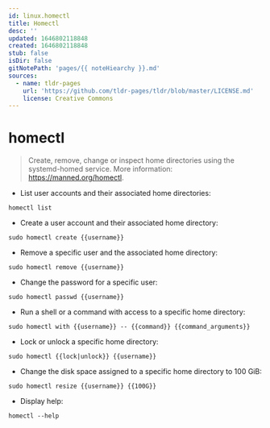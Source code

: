 ```yaml
---
id: linux.homectl
title: Homectl
desc: ''
updated: 1646802118848
created: 1646802118848
stub: false
isDir: false
gitNotePath: 'pages/{{ noteHiearchy }}.md'
sources:
  - name: tldr-pages
    url: 'https://github.com/tldr-pages/tldr/blob/master/LICENSE.md'
    license: Creative Commons
---
```

# homectl

> Create, remove, change or inspect home directories using the systemd-homed service.
> More information: <https://manned.org/homectl>.

- List user accounts and their associated home directories:

`homectl list`

- Create a user account and their associated home directory:

`sudo homectl create {{username}}`

- Remove a specific user and the associated home directory:

`sudo homectl remove {{username}}`

- Change the password for a specific user:

`sudo homectl passwd {{username}}`

- Run a shell or a command with access to a specific home directory:

`sudo homectl with {{username}} -- {{command}} {{command_arguments}}`

- Lock or unlock a specific home directory:

`sudo homectl {{lock|unlock}} {{username}}`

- Change the disk space assigned to a specific home directory to 100 GiB:

`sudo homectl resize {{username}} {{100G}}`

- Display help:

`homectl --help`

